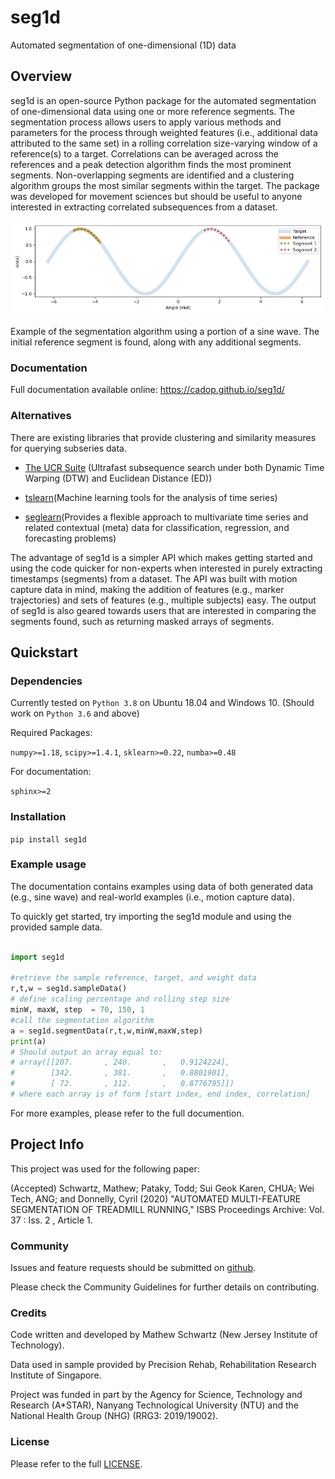 # seg1d

Automated segmentation of one-dimensional (1D) data


## Overview

seg1d is an open-source Python package for the automated segmentation of one-dimensional data using one or more reference segments. The segmentation process allows users to apply various methods and parameters for the process through weighted features (i.e., additional data attributed to the same set) in a rolling correlation size-varying window of a reference(s) to a target. Correlations can be averaged across the references and a peak detection algorithm finds the most prominent segments. Non-overlapping segments are identified and a clustering algorithm groups the most similar segments within the target. The package was developed for movement sciences but should be useful to anyone interested in extracting correlated subsequences from a dataset. 

![seg1d](https://raw.githubusercontent.com/cadop/seg1d/master/docs/build/plot_directive/api_basic-1.png)

Example of the segmentation algorithm using a portion of a sine wave. The initial reference segment is found, along with any additional segments. 

### Documentation

Full documentation available online: https://cadop.github.io/seg1d/


### Alternatives

There are existing libraries that provide clustering and similarity measures for querying subseries data. 

  * [The UCR Suite](https://www.cs.ucr.edu/~eamonn/UCRsuite.html) (Ultrafast subsequence search under both Dynamic Time Warping (DTW) and Euclidean Distance (ED))

  * [tslearn](https://github.com/rtavenar/tslearn)(Machine learning tools for the analysis of time series)
  
  * [seglearn](https://dmbee.github.io/seglearn/)(Provides a flexible approach to multivariate time series and related contextual (meta) data for classification, regression, and forecasting problems)

The advantage of seg1d is a simpler API which makes getting started and using the code quicker for non-experts when interested in purely extracting timestamps (segments) from a dataset. The API was built with motion capture data in mind, making the addition of features (e.g., marker trajectories) and sets of features (e.g., multiple subjects) easy. The output of seg1d is also geared towards users that are interested in comparing the segments found, such as returning masked arrays of segments. 


## Quickstart 


### Dependencies

Currently tested on ``Python 3.8`` on Ubuntu 18.04 and Windows 10. (Should work on ``Python 3.6`` and above)

Required Packages:

``numpy>=1.18``, ``scipy>=1.4.1``, ``sklearn>=0.22``, ``numba>=0.48``

For documentation:

``sphinx>=2``

### Installation

```pip install seg1d```


### Example usage

The documentation contains examples using data of both generated data (e.g., sine wave) and real-world examples (i.e., motion capture data). 

To quickly get started, try importing the seg1d module and using the provided sample data. 

```python

import seg1d 

#retrieve the sample reference, target, and weight data
r,t,w = seg1d.sampleData()
# define scaling percentage and rolling step size
minW, maxW, step  = 70, 150, 1 
#call the segmentation algorithm
a = seg1d.segmentData(r,t,w,minW,maxW,step)
print(a)
# Should output an array equal to:
# array([[207.       , 240.       ,   0.9124224],
#        [342.       , 381.       ,   0.8801901],
#        [ 72.       , 112.       ,   0.8776795]])
# where each array is of form [start index, end index, correlation]

```

For more examples, please refer to the full documention. 

## Project Info

This project was used for the following paper: 

(Accepted) Schwartz, Mathew; Pataky, Todd; Sui Geok Karen, CHUA; Wei Tech, ANG; and Donnelly, Cyril (2020) "AUTOMATED MULTI-FEATURE SEGMENTATION OF TREADMILL RUNNING," ISBS Proceedings Archive: Vol. 37 : Iss. 2 , Article 1. 

### Community

Issues and feature requests should be submitted on [github](https://github.com/cadop/seg1d/issues). 

Please check the Community Guidelines for further details on contributing. 


### Credits

Code written and developed by Mathew Schwartz (New Jersey Institute of Technology).

Data used in sample provided by Precision Rehab, Rehabilitation Research Institute of Singapore.

Project was funded in part by the Agency for Science, Technology and Research (A\*STAR), Nanyang Technological University (NTU) and the National Health Group (NHG) (RRG3: 2019/19002).

### License

Please refer to the full [LICENSE](https://github.com/cadop/seg1d/blob/master/LICENSE.txt).
